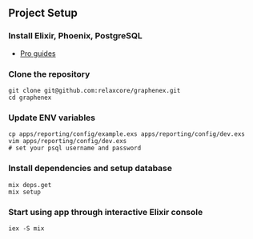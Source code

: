## Project Setup

### Install Elixir, Phoenix, PostgreSQL
  * [Pro guides](https://lmgtfy.com/?q=install+elixir%2Fphoenix%2Fpostgres+%25here+is+my+OS%25)
### Clone the repository
```shell
git clone git@github.com:relaxcore/graphenex.git
cd graphenex
```
### Update ENV variables
```shell
cp apps/reporting/config/example.exs apps/reporting/config/dev.exs
vim apps/reporting/config/dev.exs
# set your psql username and password
```
### Install dependencies and setup database
```shell
mix deps.get
mix setup
```
### Start using app through interactive Elixir console
```shell
iex -S mix
```
